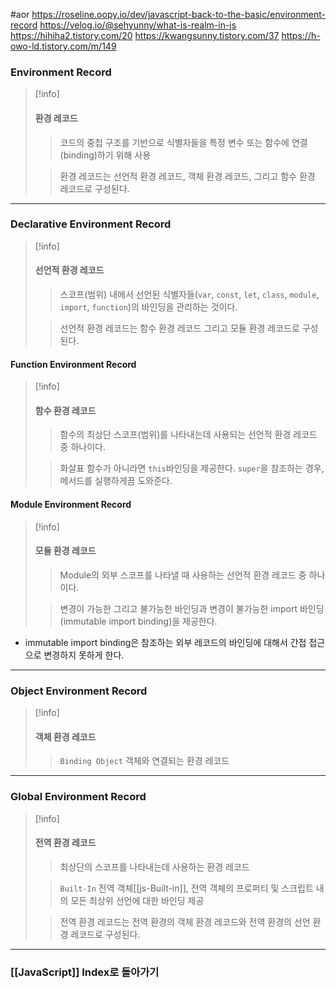 #aor 
https://roseline.oopy.io/dev/javascript-back-to-the-basic/environment-record
https://velog.io/@sehyunny/what-is-realm-in-js
https://hihiha2.tistory.com/20
https://kwangsunny.tistory.com/37
https://h-owo-ld.tistory.com/m/149
### Environment Record
>[!info]
>#### 환경 레코드
>
>>코드의 중첩 구조를 기반으로 식별자들을 특정 변수 또는 함수에 연결(binding)하기 위해 사용
>
>>환경 레코드는 선언적 환경 레코드, 객체 환경 레코드, 그리고 함수 환경 레코드로 구성된다.

---
### Declarative Environment Record
>[!info]
>#### 선언적 환경 레코드
>
>>스코프(범위) 내에서 선언된 식별자들(`var`, `const`, `let`, `class`, `module`, `import`, `function`)의 바인딩을 관리하는 것이다.
>
>>선언적 환경 레코드는 함수 환경 레코드 그리고 모듈 환경 레코드로 구성된다.
#### Function Environment Record
>[!info]
>#### 함수 환경 레코드
>
>>함수의 최상단 스코프(범위)를 나타내는데 사용되는 선언적 환경 레코드 중 하나이다.
>
>>화살표 함수가 아니라면 `this`바인딩을 제공한다.
>>`super`을 참조하는 경우, 메서드를 실행하게끔 도와준다.
#### Module Environment Record
>[!info]
>#### 모듈 환경 레코드
>
>>Module의 외부 스코프를 나타낼 때 사용하는 선언적 환경 레코드 중 하나이다.
>
>>변경이 가능한 그리고 불가능한 바인딩과 변경이 불가능한 import 바인딩(immutable import binding)을 제공한다.

- immutable import binding은 참조하는 외부 레코드의 바인딩에 대해서 간접 접근으로 변경하지 못하게 한다.
---
### Object Environment Record
>[!info]
>#### 객체 환경 레코드
>
>>`Binding Object` 객체와 연결되는 환경 레코드

---
### Global Environment Record
>[!info]
>#### 전역 환경 레코드
>
>>최상단의 스코프를 나타내는데 사용하는 환경 레코드
>
>>`Built-In` 전역 객체[[js-Built-in]], 전역 객체의 프로퍼티 및 스크립트 내의 모든 최상위 선언에 대한 바인딩 제공
>
>>전역 환경 레코드는 전역 환경의 객체 환경 레코드와 전역 환경의 선언 환경 레코드로 구성된다.

---
### [[JavaScript]] Index로 돌아가기